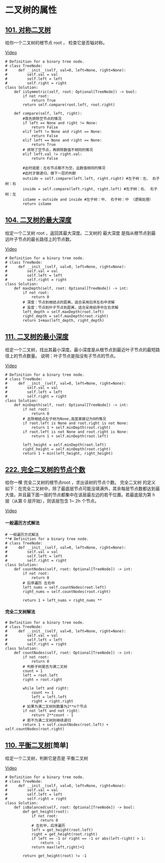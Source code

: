 # 二叉树的属性

## [101. 对称二叉树](https://leetcode.cn/problems/symmetric-tree/description/)
给你一个二叉树的根节点 root ， 检查它是否轴对称。

[Video](https://www.bilibili.com/video/BV1ue4y1Y7Mf?vd_source=2242793e3815d8c255d1ee53ee2883ed&spm_id_from=333.788.videopod.sections)
```
# Definition for a binary tree node.
# class TreeNode:
#     def __init__(self, val=0, left=None, right=None):
#         self.val = val
#         self.left = left
#         self.right = right
class Solution:
    def isSymmetric(self, root: Optional[TreeNode]) -> bool:
        if not root:
            return True
        return self.compare(root.left, root.right)

    def compare(self, left, right):
        #首先排除空节点的情况
        if left == None and right != None:
            return False
        elif left != None and right == None:
            return False
        elif left == None and right == None:
            return True
        # 排除了空节点，再排除数值不相同的情况
        elif left.val != right.val:
            return False
        
        #此时就是：左右节点都不为空，且数值相同的情况
        #此时才做递归，做下一层的判断
        outside = self.compare(left.left, right.right) #左子树：左、 右子树：右
        inside = self.compare(left.right, right.left) #左子树：右、 右子树：左
        isSame = outside and inside #左子树：中、 右子树：中 （逻辑处理）
        return isSame
```

## [104. 二叉树的最大深度](https://leetcode.cn/problems/maximum-depth-of-binary-tree/description/)
给定一个二叉树 root ，返回其最大深度。二叉树的 最大深度 是指从根节点到最远叶子节点的最长路径上的节点数。

[Video](https://www.bilibili.com/video/BV1Gd4y1V75u?vd_source=2242793e3815d8c255d1ee53ee2883ed&spm_id_from=333.788.videopod.sections)
```
# Definition for a binary tree node.
# class TreeNode:
#     def __init__(self, val=0, left=None, right=None):
#         self.val = val
#         self.left = left
#         self.right = right
class Solution:
    def maxDepth(self, root: Optional[TreeNode]) -> int:
        if not root:
            return 0
        # 深度：节点到根结点的距离，适合采用后序左右中求解
        # 高度：节点到叶子节点到距离，适合采用前序中左右求解
        left_depth = self.maxDepth(root.left)
        right_depth = self.maxDepth(root.right)
        return 1+max(left_depth, right_depth)
```    
## [111. 二叉树的最小深度](https://leetcode.cn/problems/minimum-depth-of-binary-tree/description/)
给定一个二叉树，找出其最小深度。最小深度是从根节点到最近叶子节点的最短路径上的节点数量。
说明：叶子节点是指没有子节点的节点。

[Video](https://www.bilibili.com/video/BV1QD4y1B7e2?vd_source=2242793e3815d8c255d1ee53ee2883ed&spm_id_from=333.788.videopod.sections)
```    
# Definition for a binary tree node.
# class TreeNode:
#     def __init__(self, val=0, left=None, right=None):
#         self.val = val
#         self.left = left
#         self.right = right
class Solution:
    def minDepth(self, root: Optional[TreeNode]) -> int:
        if not root:
            return 0
        # 去除根结点左子树为None,高度直接记为0的情况
        if root.left is None and root.right is not None:
            return 1 + self.minDepth(root.right)
        if root.left is not None and root.right is None:
            return 1 + self.minDepth(root.left)

        left_height = self.minDepth(root.left)
        right_height = self.minDepth(root.right)
        return 1 + min(left_height, right_height)
```    
## [222. 完全二叉树的节点个数](https://leetcode.cn/problems/count-complete-tree-nodes/description/)              
给你一棵 完全二叉树的根节点root ，求出该树的节点个数。
完全二叉树 的定义如下：在完全二叉树中，除了最底层节点可能没填满外，其余每层节点数都达到最大值，并且最下面一层的节点都集中在该层最左边的若干位置。若最底层为第 h 层（从第 0 层开始），则该层包含 1~ 2h 个节点。

[Video](https://leetcode.cn/problems/count-complete-tree-nodes/description/)
####  一般遍历方式解法
```
# 一般遍历方式解法
**# Definition for a binary tree node.
# class TreeNode:
#     def __init__(self, val=0, left=None, right=None):
#         self.val = val
#         self.left = left
#         self.right = right
class Solution:
    def countNodes(self, root: Optional[TreeNode]) -> int:
        if not root:
            return 0
        # 后序遍历 左右中
        left_nums = self.countNodes(root.left)
        right_nums = self.countNodes(root.right)

        return 1 + left_nums + right_nums **
```
####  完全二叉树解法
```
# Definition for a binary tree node.
# class TreeNode:
#     def __init__(self, val=0, left=None, right=None):
#         self.val = val
#         self.left = left
#         self.right = right
class Solution:
    def countNodes(self, root: Optional[TreeNode]) -> int:
        if not root:
            return 0
        # 判断子树是否为满二叉树
        count = 1
        left = root.left
        right = root.right
        
        while left and right:
            count += 1
            left = left.left
            right = right.right
        # 如果为满二叉树则数量为2**n个节点    
        if not left and not right:
            return 2**count - 1
        # 若不为满二叉树则继续递归
        return 1 + self.countNodes(root.left) + self.countNodes(root.right)

``` 


## [110. 平衡二叉树](https://leetcode.cn/problems/balanced-binary-tree/description/)[简单]
给定一个二叉树，判断它是否是 平衡二叉树

[Video](https://www.bilibili.com/video/BV1Ug411S7my/?vd_source=2242793e3815d8c255d1ee53ee2883ed)
```
# Definition for a binary tree node.
# class TreeNode:
#     def __init__(self, val=0, left=None, right=None):
#         self.val = val
#         self.left = left
#         self.right = right
class Solution:
    def isBalanced(self, root: Optional[TreeNode]) -> bool:
        def get_height(root):
            if not root:
                return 0
            # 左右中，后序遍历
            left = get_height(root.left)
            right = get_height(root.right)
            if left == -1 or right == -1 or abs(left-right) > 1:
                return -1
            return max(left,right)+1
        
        return get_height(root) != -1
``` 










